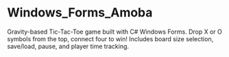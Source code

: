 # Windows_Forms_Amoba
Gravity-based Tic-Tac-Toe game built with C# Windows Forms. Drop X or O symbols from the top, connect four to win! Includes board size selection, save/load, pause, and player time tracking.
